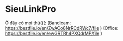 # SieuLinkPro
Ở đây có mọi thứ(((: (Bandicam:
https://bestfile.io/en/ZwACo8NrRCdRWc7/file )
(Office:
https://bestfile.io/en/ewGRTRh4PXQdrMP/file )
